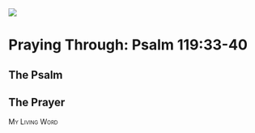 <img class="intro-right" src="/images/art-paris-psalter.jpg">

# Praying Through: Psalm 119:33-40

## The Psalm

## The Prayer

<div style="font-variant: small-caps;">
My Living Word
</div>
